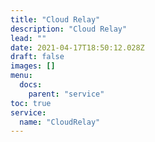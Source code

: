 ```yaml
---
title: "Cloud Relay"
description: "Cloud Relay"
lead: ""
date: 2021-04-17T18:50:12.028Z
draft: false
images: []
menu:
  docs:
    parent: "service"
toc: true
service:
  name: "CloudRelay"
---
```

